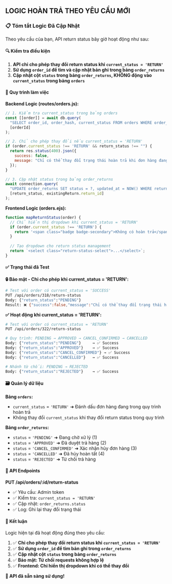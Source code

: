 ## LOGIC HOÀN TRẢ THEO YÊU CẦU MỚI 

### 📋 **Tóm tắt Logic Đã Cập Nhật**

Theo yêu cầu của bạn, API return status bây giờ hoạt động như sau:

#### 🔍 **Kiểm tra điều kiện**
1. **API chỉ cho phép thay đổi return status khi `current_status = 'RETURN'`**
2. **Sử dụng `order_id` để tìm và cập nhật bản ghi trong bảng `order_returns`**
3. **Cập nhật cột `status` trong bảng `order_returns`, KHÔNG động vào `current_status` trong bảng `orders`**

#### 🔄 **Quy trình làm việc**

**Backend Logic (routes/orders.js):**
```javascript
// 1. Kiểm tra current_status trong bảng orders
const [[order]] = await db.query(
  "SELECT order_id, order_hash, current_status FROM orders WHERE order_id = ?",
  [orderId]
);

// 2. Chỉ cho phép thay đổi nếu current_status = 'RETURN'
if (order.current_status !== 'RETURN' && return_status !== "") {
  return res.status(400).json({ 
    success: false, 
    message: "Chỉ có thể thay đổi trạng thái hoàn trả khi đơn hàng đang ở trạng thái RETURN" 
  });
}

// 3. Cập nhật status trong bảng order_returns
await connection.query(
  "UPDATE order_returns SET status = ?, updated_at = NOW() WHERE return_id = ?",
  [return_status, existingReturn.return_id]
);
```

**Frontend Logic (orders.ejs):**
```javascript
function mapReturnStatus(order) {
  // Chỉ hiển thị dropdown khi current_status = 'RETURN'
  if (order.current_status !== 'RETURN') {
    return '<span class="badge badge-secondary">Không có hoàn trả</span>';
  }
  
  // Tạo dropdown cho return status management
  return `<select class="return-status-select">...</select>`;
}
```

#### ✅ **Trạng thái đã Test**

**🔒 Bảo mật - Chỉ cho phép khi current_status = 'RETURN':**
```bash
# Test với order có current_status = 'SUCCESS'
PUT /api/orders/318/return-status
Body: {"return_status":"PENDING"}
Result: ❌ {"success":false,"message":"Chỉ có thể thay đổi trạng thái hoàn trả khi đơn hàng đang ở trạng thái RETURN"}
```

**✅ Hoạt động khi current_status = 'RETURN':**
```bash
# Test với order có current_status = 'RETURN'
PUT /api/orders/322/return-status

# Quy trình: PENDING → APPROVED → CANCEL_CONFIRMED → CANCELLED
Body: {"return_status":"PENDING"}     → ✅ Success
Body: {"return_status":"APPROVED"}    → ✅ Success  
Body: {"return_status":"CANCEL_CONFIRMED"} → ✅ Success
Body: {"return_status":"CANCELLED"}   → ✅ Success

# Nhánh từ chối: PENDING → REJECTED
Body: {"return_status":"REJECTED"}    → ✅ Success
```

#### 🗃️ **Quản lý dữ liệu**

**Bảng `orders`:**
- `current_status` = `'RETURN'` ➜ Đánh dấu đơn hàng đang trong quy trình hoàn trả
- Không thay đổi `current_status` khi thay đổi return status trong quy trình

**Bảng `order_returns`:**
- `status` = `'PENDING'` ➜ Đang chờ xử lý (1)
- `status` = `'APPROVED'` ➜ Đã duyệt trả hàng (2)  
- `status` = `'CANCEL_CONFIRMED'` ➜ Xác nhận hủy đơn hàng (3)
- `status` = `'CANCELLED'` ➜ Đã hủy hoàn tất (4)
- `status` = `'REJECTED'` ➜ Từ chối trả hàng

#### 🔧 **API Endpoints**

**PUT /api/orders/:id/return-status**
- ✅ Yêu cầu: Admin token
- ✅ Kiểm tra: `current_status = 'RETURN'`
- ✅ Cập nhật: `order_returns.status`
- ✅ Log: Ghi lại thay đổi trạng thái

#### 🎯 **Kết luận**

Logic hiện tại đã hoạt động đúng theo yêu cầu:
1. ✅ **Chỉ cho phép thay đổi return status khi `current_status = 'RETURN'`**
2. ✅ **Sử dụng `order_id` để tìm bản ghi trong `order_returns`**
3. ✅ **Cập nhật cột `status` trong bảng `order_returns`**
4. ✅ **Bảo mật: Từ chối requests không hợp lệ**
5. ✅ **Frontend: Chỉ hiển thị dropdown khi có thể thay đổi**

**🚀 API đã sẵn sàng sử dụng!**

